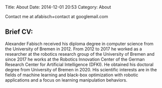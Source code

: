 Title: About
Date: 2014-12-01 20:53
Category: About

Contact me at afabisch+contact at googlemail.com

## Brief CV:

Alexander Fabisch received his diploma degree in computer science
from the University of Bremen in 2012. From 2012 to 2017 he worked
as a researcher at the robotics research group of the University of
Bremen and since 2017 he works at the Robotics Innovation Center of
the German Research Center for Artificial Intelligence (DFKI). He
obtained his doctoral degree from University of Bremen in 2020. His
scientific interests are in the fields of machine learning and
black-box optimization with robotic applications and a focus on
learning manipulation behaviors.
